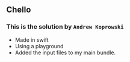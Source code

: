 ## Chello
### This is the solution by `Andrew Koprowski`

* Made in swift
* Using a playground
* Added the input files to my main bundle.